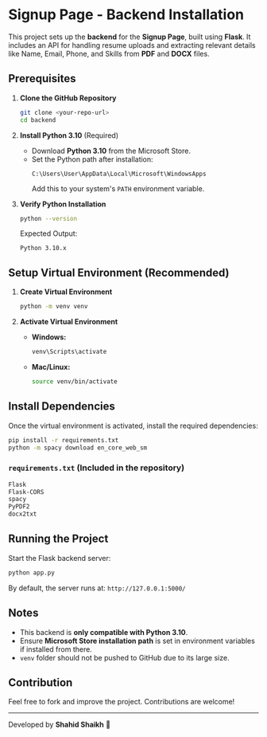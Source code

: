 # Signup Page - Backend Installation

This project sets up the **backend** for the **Signup Page**, built using **Flask**. It includes an API for handling resume uploads and extracting relevant details like Name, Email, Phone, and Skills from **PDF** and **DOCX** files.

## Prerequisites

1. **Clone the GitHub Repository**

   ```bash
   git clone <your-repo-url>
   cd backend
   ```

2. **Install Python 3.10** (Required)

   - Download **Python 3.10** from the Microsoft Store.
   - Set the Python path after installation:
     ```
     C:\Users\User\AppData\Local\Microsoft\WindowsApps
     ```
     Add this to your system's `PATH` environment variable.

3. **Verify Python Installation**

   ```bash
   python --version
   ```

   Expected Output:

   ```
   Python 3.10.x
   ```

## Setup Virtual Environment (Recommended)

1. **Create Virtual Environment**

   ```bash
   python -m venv venv
   ```

2. **Activate Virtual Environment**

   - **Windows:**
     ```bash
     venv\Scripts\activate
     ```
   - **Mac/Linux:**
     ```bash
     source venv/bin/activate
     ```

## Install Dependencies

Once the virtual environment is activated, install the required dependencies:

```bash
pip install -r requirements.txt
python -m spacy download en_core_web_sm
```

### `requirements.txt` (Included in the repository)

```txt
Flask
Flask-CORS
spacy
PyPDF2
docx2txt
```

## Running the Project

Start the Flask backend server:

```bash
python app.py
```

By default, the server runs at: `http://127.0.0.1:5000/`

## Notes

- This backend is **only compatible with Python 3.10**.
- Ensure **Microsoft Store installation path** is set in environment variables if installed from there.
- `venv` folder should not be pushed to GitHub due to its large size.

## Contribution

Feel free to fork and improve the project. Contributions are welcome!

---

Developed by **Shahid Shaikh** 🚀